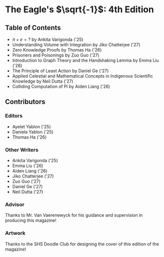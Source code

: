 # The Eagle's $\sqrt{-1}$: 4th Edition

## Table of Contents


- $\pi + e = ?$ by Ankita Varigonda ('25)
- Understanding Volume with Integration by Jiko Chatterjee ('27)
- Zero Knowledge Proofs by Thomas Ha ('26)
- Prisoners and Poisonings by Zuo Guo ('27)
- Introduction to Graph Theory and the Handshaking Lemma by Emma Liu ('26)
- The Principle of Least Action by Daniel Ge ('27)
- Applied Celestial and Mathematical Concepts in Indigenous Scientific Knowledge by Neil Dutta ('27)
- Colliding Computation of Pi by Aiden Liang ('26)

## Contributors

### Editors

- Ayelet Yablon ('25)
- Daniela Yablon ('25)
- Thomas Ha ('26)

### Other Writers

- Ankita Varigonda ('25)
- Emma Liu ('26)
- Aiden Liang ('26)
- Jiko Chatterjee ('27)
- Zuo Guo ('27)
- Daniel Ge ('27)
- Neil Dutta ('27)

### Advisor

Thanks to Mr. Van Vaerenewyck for his guidance and supervision in producing this magazine!

### Artwork

Thanks to the SHS Doodle Club for designing the cover of this edition of the magazine!
